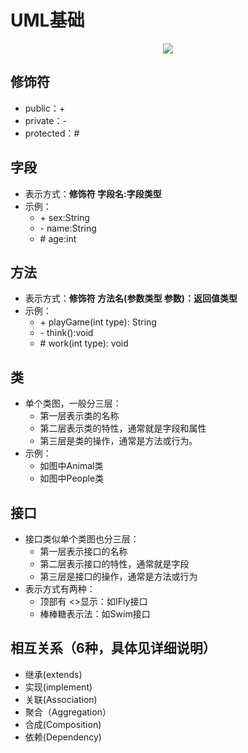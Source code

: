 # UML基础


<div align=center>
    <img src="/MyBlogByVuePress/assets/img/coding_computerbase_uml_umlbase_1.png"/>
</div> 


## 修饰符
- public：+
- private：-
- protected：#


## 字段
- 表示方式：**修饰符 字段名:字段类型**
- 示例：
  - \+ sex:String
  - \- name:String  
  - \# age:int

  
## 方法
- 表示方式：**修饰符 方法名(参数类型 参数)：返回值类型**
- 示例：
  - \+ playGame(int type): String
  - \- think():void
  - \# work(int type): void


## 类
- 单个类图，一般分三层：
  - 第一层表示类的名称
  - 第二层表示类的特性，通常就是字段和属性
  - 第三层是类的操作，通常是方法或行为。
- 示例：
  - 如图中Animal类
  - 如图中People类


## 接口
- 接口类似单个类图也分三层：
  - 第一层表示接口的名称
  - 第二层表示接口的特性，通常就是字段
  - 第三层是接口的操作，通常是方法或行为
- 表示方式有两种：
  - 顶部有 <>显示：如IFly接口
  - 棒棒糖表示法：如Swim接口


## 相互关系（6种，具体见详细说明）
- 继承(extends)
- 实现(implement)
- 关联(Association)
- 聚合（Aggregation）
- 合成(Composition)
- 依赖(Dependency)

